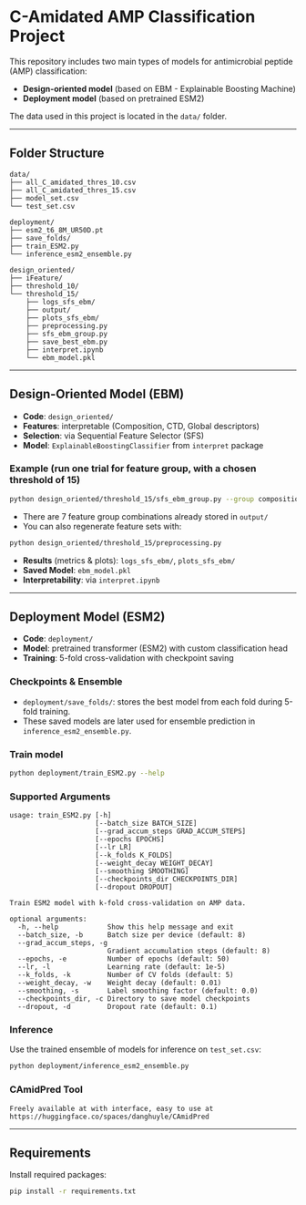 # C-Amidated AMP Classification Project

This repository includes two main types of models for antimicrobial peptide (AMP) classification:

- **Design-oriented model** (based on EBM - Explainable Boosting Machine)
- **Deployment model** (based on pretrained ESM2)

The data used in this project is located in the `data/` folder.

---

## Folder Structure

```
data/
├── all_C_amidated_thres_10.csv
├── all_C_amidated_thres_15.csv
├── model_set.csv
└── test_set.csv

deployment/
├── esm2_t6_8M_UR50D.pt
├── save_folds/
├── train_ESM2.py
└── inference_esm2_ensemble.py

design_oriented/
├── iFeature/
├── threshold_10/
└── threshold_15/
    ├── logs_sfs_ebm/
    ├── output/
    ├── plots_sfs_ebm/
    ├── preprocessing.py
    ├── sfs_ebm_group.py
    ├── save_best_ebm.py
    ├── interpret.ipynb
    └── ebm_model.pkl
```

---

## Design-Oriented Model (EBM)

- **Code**: `design_oriented/` 
- **Features**: interpretable (Composition, CTD, Global descriptors)
- **Selection**: via Sequential Feature Selector (SFS)
- **Model**: `ExplainableBoostingClassifier` from `interpret` package

### Example (run one trial for feature group, with a chosen threshold of 15)
```bash
python design_oriented/threshold_15/sfs_ebm_group.py --group composition_CTD_global
```

- There are 7 feature group combinations already stored in `output/`
- You can also regenerate feature sets with:
```bash
python design_oriented/threshold_15/preprocessing.py
```

- **Results** (metrics & plots): `logs_sfs_ebm/`, `plots_sfs_ebm/`
- **Saved Model**: `ebm_model.pkl`
- **Interpretability**: via `interpret.ipynb`

---

## Deployment Model (ESM2)

- **Code**: `deployment/`
- **Model**: pretrained transformer (ESM2) with custom classification head
- **Training**: 5-fold cross-validation with checkpoint saving

### Checkpoints & Ensemble

- `deployment/save_folds/`: stores the best model from each fold during 5-fold training.
- These saved models are later used for ensemble prediction in `inference_esm2_ensemble.py`.

### Train model
```bash
python deployment/train_ESM2.py --help
```

### Supported Arguments
```
usage: train_ESM2.py [-h]
                     [--batch_size BATCH_SIZE]
                     [--grad_accum_steps GRAD_ACCUM_STEPS]
                     [--epochs EPOCHS]
                     [--lr LR]
                     [--k_folds K_FOLDS]
                     [--weight_decay WEIGHT_DECAY]
                     [--smoothing SMOOTHING]
                     [--checkpoints_dir CHECKPOINTS_DIR]
                     [--dropout DROPOUT]

Train ESM2 model with k-fold cross-validation on AMP data.

optional arguments:
  -h, --help            Show this help message and exit
  --batch_size, -b      Batch size per device (default: 8)
  --grad_accum_steps, -g
                        Gradient accumulation steps (default: 8)
  --epochs, -e          Number of epochs (default: 50)
  --lr, -l              Learning rate (default: 1e-5)
  --k_folds, -k         Number of CV folds (default: 5)
  --weight_decay, -w    Weight decay (default: 0.01)
  --smoothing, -s       Label smoothing factor (default: 0.0)
  --checkpoints_dir, -c Directory to save model checkpoints
  --dropout, -d         Dropout rate (default: 0.1)
```

### Inference
Use the trained ensemble of models for inference on `test_set.csv`:
```bash
python deployment/inference_esm2_ensemble.py
```

### CAmidPred Tool
```
Freely available at with interface, easy to use at https://huggingface.co/spaces/danghuyle/CAmidPred
```

---

## Requirements

Install required packages:
```bash
pip install -r requirements.txt
```
